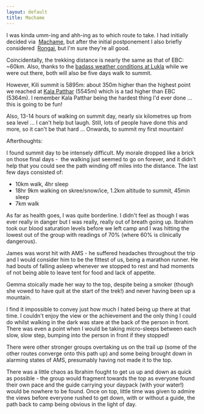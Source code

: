 ```yaml
---
layout: default
title: Machame
---
```


I was kinda umm-ing and ahh-ing as to which route to take. I had initially decided via  [Machame](https://en.wikipedia.org/wiki/Mount_Kilimanjaro_climbing_routes#Machame), but after the initial postponement I also briefly considered  [Rongai](https://en.wikipedia.org/wiki/Mount_Kilimanjaro_climbing_routes#Rongai), but I'm sure they're all good.

Coincidentally, the trekking distance is nearly the same as that of EBC: ~60km. Also, thanks to the [badass weather conditions at Lukla](http://www.ekantipur.com/2011/11/05/national/lukla-bad-weather-leaves-hundreds-of-tourists-stranded/343253.html) while we were out there, both will also be five days walk to summit.

However, Kili summit is 5895m: about 350m higher than the highest point we reached at [Kala Patthar](https://en.wikipedia.org/wiki/Kala_Patthar) (5545m) which is a tad higher than EBC (5364m). I remember Kala Patthar being the hardest thing I'd ever done ... this is going to be fun!

Also, 13-14 hours of walking on summit day, nearly six kilometres up from sea level ... I can't help but laugh. Still, lots of people have done this and more, so it can't be that hard ... Onwards, to summit my first mountain!

Afterthoughts:

I found summit day to be intensely difficult. My morale dropped like a brick on those final days -  the walking just seemed to go on forever, and it didn't help that you could see the path winding off miles into the distance.
The last few days consisted of:

* 10km walk, 4hr sleep
* 18hr 9km walking on skree/snow/ice, 1.2km altitude to summit, 45min sleep
* 7km walk

As far as health goes, I was quite borderline. I didn't feel as though I was ever really in danger but I was really, really out of breath going up. Ibrahim took our blood saturation levels before we left camp and I was hitting the lowest out of the group with readings of 70% (where 60% is clinically dangerous).

James was worst hit with AMS - he suffered headaches throughout the trip and I would consider him to be the fittest of us, being a marathon runner. He had bouts of falling asleep whenever we stopped to rest and had moments of not being able to leave tent for food and lack of appetite.

Gemma stoically made her way to the top, despite being a smoker (though she vowed to have quit at the start of the trek!) and never having been up a mountain.

I find it impossible to convey just how much I hated being up there at that time. I couldn't enjoy the view or the achievement and the only thing I could do whilst walking in the dark was stare at the back of the person in front. There was even a point when I would be taking micro-sleeps between each slow, slow step, bumping into the person in front if they stopped!

There were other stronger groups overtaking us on the trail up (some of the other routes converge onto this path up) and some being brought down in alarming states of AMS, presumably having not made it to the top.

There was a little chaos as Ibrahim fought to get us up and down as quick as possible - the group would fragment towards the top as everyone found their own pace and the guide carrying your daypack (with your water!) would be nowhere to be found. Once on top, little time was given to admire the views before everyone rushed to get down, with or without a guide, the path back to camp being obvious in the light of day.